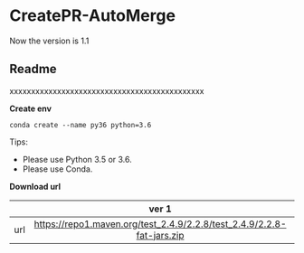 # CreatePR-AutoMerge

Now the version is 1.1
## **Readme**
xxxxxxxxxxxxxxxxxxxxxxxxxxxxxxxxxxxxxxxxxxxxx

**Create env**
```
conda create --name py36 python=3.6
```

Tips:
* Please use Python 3.5 or 3.6.
* Please use Conda.


**Download url**

|           | ver 1 | ver 2 |
| :-------: | :---------: | :--------------------------: |
| url | https://repo1.maven.org/test_2.4.9/2.2.8/test_2.4.9/2.2.8-fat-jars.zip | https://oss.sonatype.org/content/repositories/snapshots/com/test/test_2.4.9/2.2.8-SNAPSHOT/ |
